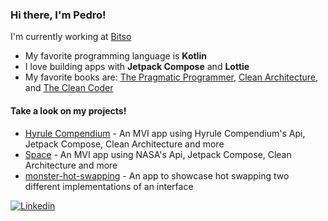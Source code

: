 ### Hi there, I'm Pedro!

I'm currently working at [Bitso](https://bitso.com/)

- My favorite programming language is **Kotlin**
- I love building apps with **Jetpack Compose** and **Lottie**
- My favorite books are: [The Pragmatic Programmer](https://www.goodreads.com/book/show/4099.The_Pragmatic_Programmer), [Clean Architecture]( https://www.goodreads.com/book/show/18043011-clean-architecture), and [The Clean Coder](https://www.goodreads.com/book/show/10284614-the-clean-coder)

#### Take a look on my projects!
- [Hyrule Compendium](https://github.com/PedroKcz/Hyrule-Compendium) - An MVI app using Hyrule Compendium's Api, Jetpack Compose, Clean Architecture and more
- [Space](https://github.com/PedroKcz/space) - An MVI app using NASA's Api, Jetpack Compose, Clean Architecture and more
- [monster-hot-swapping](https://github.com/PedroKcz/monster-hot-swapping) - An app to showcase hot swapping two different implementations of an interface


[![Linkedin](https://img.shields.io/badge/-LinkedIn-blue?style=flat&logo=Linkedin&logoColor=white)](https://www.linkedin.com/in/pedro-marcos-derkacz-7322b5113/)

  
